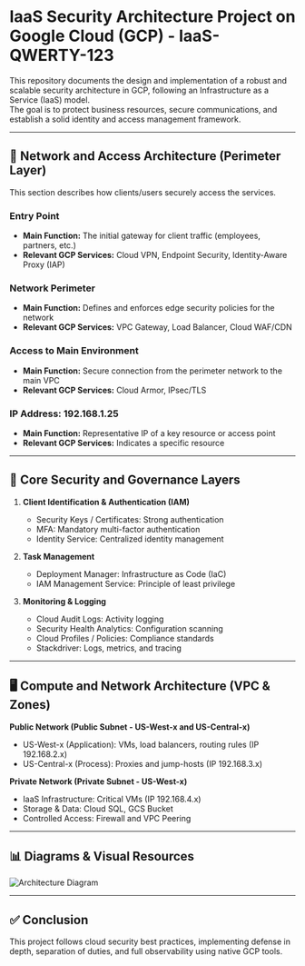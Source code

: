 # IaaS Security Architecture Project on Google Cloud (GCP) - IaaS-QWERTY-123

This repository documents the design and implementation of a robust and scalable security architecture in GCP, following an Infrastructure as a Service (IaaS) model.  
The goal is to protect business resources, secure communications, and establish a solid identity and access management framework.

---

## 📡 Network and Access Architecture (Perimeter Layer)

This section describes how clients/users securely access the services.

### Entry Point
- **Main Function:** The initial gateway for client traffic (employees, partners, etc.)
- **Relevant GCP Services:** Cloud VPN, Endpoint Security, Identity-Aware Proxy (IAP)

### Network Perimeter
- **Main Function:** Defines and enforces edge security policies for the network
- **Relevant GCP Services:** VPC Gateway, Load Balancer, Cloud WAF/CDN

### Access to Main Environment
- **Main Function:** Secure connection from the perimeter network to the main VPC
- **Relevant GCP Services:** Cloud Armor, IPsec/TLS

### IP Address: 192.168.1.25
- **Main Function:** Representative IP of a key resource or access point
- **Relevant GCP Services:** Indicates a specific resource

---

## 🔐 Core Security and Governance Layers

1. **Client Identification & Authentication (IAM)**
   - Security Keys / Certificates: Strong authentication
   - MFA: Mandatory multi-factor authentication
   - Identity Service: Centralized identity management

2. **Task Management**
   - Deployment Manager: Infrastructure as Code (IaC)
   - IAM Management Service: Principle of least privilege

3. **Monitoring & Logging**
   - Cloud Audit Logs: Activity logging
   - Security Health Analytics: Configuration scanning
   - Cloud Profiles / Policies: Compliance standards
   - Stackdriver: Logs, metrics, and tracing

---

## 🖥️ Compute and Network Architecture (VPC & Zones)

**Public Network (Public Subnet - US-West-x and US-Central-x)**
- US-West-x (Application): VMs, load balancers, routing rules (IP 192.168.2.x)
- US-Central-x (Process): Proxies and jump-hosts (IP 192.168.3.x)

**Private Network (Private Subnet - US-West-x)**
- IaaS Infrastructure: Critical VMs (IP 192.168.4.x)
- Storage & Data: Cloud SQL, GCS Bucket
- Controlled Access: Firewall and VPC Peering

---

## 📊 Diagrams & Visual Resources

![Architecture Diagram](https://i.imgur.com/o5m3uFQ.png)

---

## ✅ Conclusion

This project follows cloud security best practices, implementing defense in depth, separation of duties, and full observability using native GCP tools.
